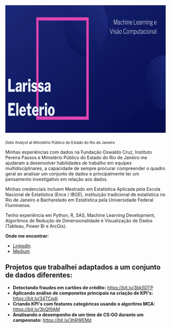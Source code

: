 <img src="https://github.com/larissa-eleterio/larissa-eleterio/blob/master/Larissa_Eleterio.gif" width="700" height="400">

<sub>*Data Analyst* at Ministério Público do Estado do Rio de Janeiro</sub>

Minhas experiências com dados na Fundação Oswaldo Cruz, Instituto Pereira Passos e Ministério Público do Estado do Rio de Janeiro me ajudaram a desenvolver habilidades de trabalho em equipes multidisciplinares, a capacidade de sempre procurar compreender o quadro geral ao analisar um conjunto de dados e principalmente ter um pensamento investigativo em relação aos dados.

Minhas credenciais incluem Mestrado em Estatística Aplicada pela Escola Nacional de Estatística (Ence / IBGE), instituição tradicional de estatística no Rio de Janeiro e Bacharelado em Estatística pela Universidade Federal Fluminense. 

Tenho experiência em Python, R, SAS, Machine Learning Development, Algoritmos de Redução de Dimensionalidade e Visualização de Dados (Tableau, Power Bi e ArcGis).

**Onde me encontrar:**
* [LinkedIn](https://www.linkedin.com/in/larissaeleterio)
* [Medium](https://www.medium.com/@larissa.eleterio)

## Projetos que trabalhei adaptados a um conjunto de dados diferentes:

* **Detectando fraudes em cartões de crédito:** https://bit.ly/3bk5DTP
* **Aplicando análise de componetes principais na criação de KPI's:** https://bit.ly/34TCpdj
* **Criando KPI's com features categóricas usando o algoritmo MCA:** https://bit.ly/3hQf9AM
* **Analisando o desempenho de um time de CS:GO durante um campeonato:** https://bit.ly/3hRWEMd

